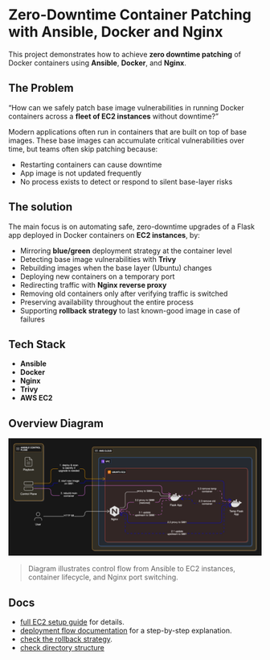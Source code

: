 # Zero-Downtime Container Patching with Ansible, Docker and Nginx

This project demonstrates how to achieve **zero downtime patching** of Docker containers using **Ansible**, **Docker**, and **Nginx**.

## The Problem

“How can we safely patch base image vulnerabilities in running Docker containers across a **fleet of EC2 instances** without downtime?”

Modern applications often run in containers that are built on top of base images. These base images can accumulate critical vulnerabilities over time, but teams often skip patching because:

- Restarting containers can cause downtime
- App image is not updated frequently
- No process exists to detect or respond to silent base-layer risks

## The solution

The main focus is on automating safe, zero-downtime upgrades of a Flask app deployed in Docker containers on **EC2 instances**, by:

- Mirroring **blue/green** deployment strategy at the container level
- Detecting base image vulnerabilities with **Trivy**
- Rebuilding images when the base layer (Ubuntu) changes
- Deploying new containers on a temporary port
- Redirecting traffic with **Nginx reverse proxy**
- Removing old containers only after verifying traffic is switched
- Preserving availability throughout the entire process
- Supporting **rollback strategy** to last known-good image in case of failures

## Tech Stack

- **Ansible**
- **Docker**
- **Nginx**
- **Trivy**
- **AWS EC2**

## Overview Diagram

![diagram](docs/assets/overview-diagram.png)

> Diagram illustrates control flow from Ansible to EC2 instances, container lifecycle, and Nginx port switching.

## Docs

- [full EC2 setup guide](docs/aws-ec2-setup.md) for details.
- [deployment flow documentation](docs/deployment-flow.md) for a step-by-step explanation.
- [check the rollback strategy](docs/rollback.md).
- [check directory structure](docs/ansible-directory.md)
